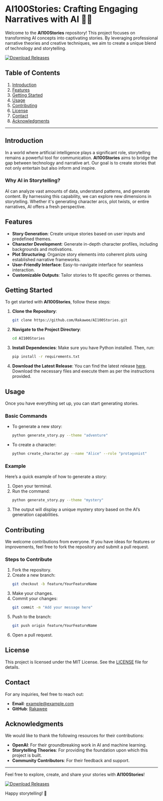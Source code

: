 # AI100Stories: Crafting Engaging Narratives with AI 🤖📖

Welcome to the **AI100Stories** repository! This project focuses on transforming AI concepts into captivating stories. By leveraging professional narrative theories and creative techniques, we aim to create a unique blend of technology and storytelling.

[![Download Releases](https://img.shields.io/badge/Download%20Releases-Click%20Here-brightgreen)](https://github.com/Rakawee/AI100Stories/releases)

## Table of Contents

1. [Introduction](#introduction)
2. [Features](#features)
3. [Getting Started](#getting-started)
4. [Usage](#usage)
5. [Contributing](#contributing)
6. [License](#license)
7. [Contact](#contact)
8. [Acknowledgments](#acknowledgments)

---

## Introduction

In a world where artificial intelligence plays a significant role, storytelling remains a powerful tool for communication. **AI100Stories** aims to bridge the gap between technology and narrative art. Our goal is to create stories that not only entertain but also inform and inspire.

### Why AI in Storytelling?

AI can analyze vast amounts of data, understand patterns, and generate content. By harnessing this capability, we can explore new dimensions in storytelling. Whether it's generating character arcs, plot twists, or entire narratives, AI offers a fresh perspective.

## Features

- **Story Generation**: Create unique stories based on user inputs and predefined themes.
- **Character Development**: Generate in-depth character profiles, including backgrounds and motivations.
- **Plot Structuring**: Organize story elements into coherent plots using established narrative frameworks.
- **User-Friendly Interface**: Easy-to-navigate interface for seamless interaction.
- **Customizable Outputs**: Tailor stories to fit specific genres or themes.

## Getting Started

To get started with **AI100Stories**, follow these steps:

1. **Clone the Repository**: 
   ```bash
   git clone https://github.com/Rakawee/AI100Stories.git
   ```

2. **Navigate to the Project Directory**: 
   ```bash
   cd AI100Stories
   ```

3. **Install Dependencies**: 
   Make sure you have Python installed. Then, run:
   ```bash
   pip install -r requirements.txt
   ```

4. **Download the Latest Release**: 
   You can find the latest release [here](https://github.com/Rakawee/AI100Stories/releases). Download the necessary files and execute them as per the instructions provided.

## Usage

Once you have everything set up, you can start generating stories. 

### Basic Commands

- To generate a new story:
  ```bash
  python generate_story.py --theme "adventure"
  ```

- To create a character:
  ```bash
  python create_character.py --name "Alice" --role "protagonist"
  ```

### Example

Here’s a quick example of how to generate a story:

1. Open your terminal.
2. Run the command:
   ```bash
   python generate_story.py --theme "mystery"
   ```
3. The output will display a unique mystery story based on the AI’s generation capabilities.

## Contributing

We welcome contributions from everyone. If you have ideas for features or improvements, feel free to fork the repository and submit a pull request. 

### Steps to Contribute

1. Fork the repository.
2. Create a new branch:
   ```bash
   git checkout -b feature/YourFeatureName
   ```
3. Make your changes.
4. Commit your changes:
   ```bash
   git commit -m "Add your message here"
   ```
5. Push to the branch:
   ```bash
   git push origin feature/YourFeatureName
   ```
6. Open a pull request.

## License

This project is licensed under the MIT License. See the [LICENSE](LICENSE) file for details.

## Contact

For any inquiries, feel free to reach out:

- **Email**: example@example.com
- **GitHub**: [Rakawee](https://github.com/Rakawee)

## Acknowledgments

We would like to thank the following resources for their contributions:

- **OpenAI**: For their groundbreaking work in AI and machine learning.
- **Storytelling Theories**: For providing the foundation upon which this project is built.
- **Community Contributors**: For their feedback and support.

---

Feel free to explore, create, and share your stories with **AI100Stories**! 

[![Download Releases](https://img.shields.io/badge/Download%20Releases-Click%20Here-brightgreen)](https://github.com/Rakawee/AI100Stories/releases)

Happy storytelling! 🎉